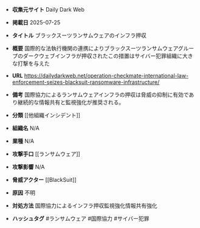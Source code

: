 - **収集元サイト**
Daily Dark Web

- **掲載日**
2025-07-25

- **タイトル**
ブラックスーツランサムウェアのインフラ押収

- **概要**
国際的な法執行機関の連携によりブラックスーツランサムウェアグループのダークウェブインフラが押収されたこの措置はサイバー犯罪組織に大きな打撃を与えた

- **URL**
https://dailydarkweb.net/operation-checkmate-international-law-enforcement-seizes-blacksuit-ransomware-infrastructure/

- **備考**
国際協力によるランサムウェアインフラの押収は脅威の抑制に有効であり継続的な情報共有と監視強化が推奨される。

- **分類**
[[他組織インシデント]]

- **組織名**
N/A

- **業種**
N/A

- **攻撃手口**
[[ランサムウェア]]

- **攻撃影響**
N/A

- **脅威アクター**
[[BlackSuit]]

- **原因**
不明

- **対処方法**
国際協力によるインフラ押収監視強化情報共有強化

- **ハッシュタグ**
#ランサムウェア #国際協力 #サイバー犯罪
